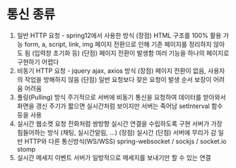 # 통신 종류

1. 일반 HTTP 요청 - spring12에서 사용한 방식
	(장점) 	HTML 구조를 100% 활용 가능
		form, a, script, link, img
		페이지 전환으로 인해 기존 페이지를 정리하지 않아도 됨
		(입력창 초기화 등)
	(단점) 	페이지 전환이 발생함
		여러 기능을 하나의 페이지로 구현하기 어렵다
2. 비동기 HTTP 요청 - jquery ajax, axios 방식
	(장점)	페이지 전환이 없음, 사용자의 작업을 방해하지 않음
	(단점)	일반 요청보다 잦은 요청이 발생
		순서 보장이 어려움
		어려움
3. 풀링(Pulling) 방식
		주기적으로 서버에 비동기 통신을 요청하여
		데이터를 받아와서 화면을 갱신
		주기가 짧으면 실시간처럼 보이지만 서버는 죽어남
		setInterval 함수 등을 사용
4. 실시간 웹소켓 요청
		전화처럼 쌍방향 실시간 연결을 수립하도록 구현
		서버가 가장 힘들어하는 방식
		(채팅, 실시간알림, ...)
	(장점) 	실시간
	(단점) 	서버에 무리가 감
		일반 HTTP와 다른 통신방식(WS/WSS)
		spring-websocket / sockjs / socket.io
		stomp
5. 실시간 메세지 이벤트
		서버가 일방적으로 메세지를 보내기만 할 수 있는 연결